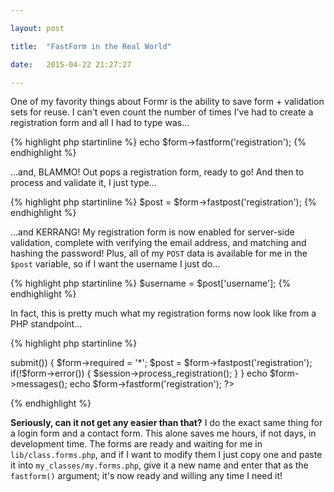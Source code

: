 ```yaml
---

layout: post

title:  "FastForm in the Real World"

date:   2015-04-22 21:27:27

---
```


One of my favority things about Formr is the ability to save form + validation sets for reuse. I can't even count the number of times I've had to create a registration form and all I had to type was...

{% highlight php startinline %}
echo $form->fastform('registration');
{% endhighlight %}

...and, BLAMMO! Out pops a registration form, ready to go! And then to process and validate it, I just type...

{% highlight php startinline %}
$post = $form->fastpost('registration');
{% endhighlight %}

...and KERRANG! My registration form is now enabled for server-side validation, complete with verifying the email address, and matching and hashing the password! Plus, all of my `POST` data is available for me in the `$post` variable, so if I want the username I just do...

{% highlight php startinline %}
$username = $post['username'];
{% endhighlight %}

In fact, this is pretty much what my registration forms now look like from a PHP standpoint...

{% highlight php startinline %}
<?php
	require_once 'Formr/class.formr.php';
	$form = new Formr('bootstrap');
	
	if($form->submit()) {
		$form->required = '*';
		$post = $form->fastpost('registration');
		
		if(!$form->error()) {
			$session->process_registration();
		}
	}
	
	echo $form->messages();
	echo $form->fastform('registration');
?>
{% endhighlight %}

**Seriously, can it not get any easier than that?** I do the exact same thing for a login form and a contact form. This alone saves me hours, if not days, in development time. The forms are ready and waiting for me in `lib/class.forms.php`, and if I want to modify them I just copy one and paste it into `my_classes/my.forms.php`, give it a new name and enter that as the `fastform()` argument; it's now ready and willing any time I need it!